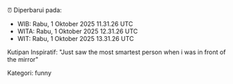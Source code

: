 ⏰ Diperbarui pada:
- WIB: Rabu, 1 Oktober 2025 11.31.26 UTC
- WITA: Rabu, 1 Oktober 2025 12.31.26 UTC
- WIT: Rabu, 1 Oktober 2025 13.31.26 UTC

Kutipan Inspiratif:
"Just saw the most smartest person when i was in front of the mirror"


Kategori: funny

